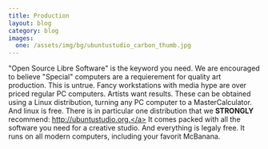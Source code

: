 ```yaml
---
title: Production
layout: blog 
category: blog
images:
  one: /assets/img/bg/ubuntustudio_carbon_thumb.jpg
---
```

"Open Source Libre Software" is the keyword you need. We are encouraged to believe "Special" computers are a requierement for quality art production. This is untrue. Fancy workstations with media hype are over priced regular PC computers. Artists want results. These can be obtained using a Linux distribution, turning any PC computer to a MasterCalculator. And linux is free. There is in particular one distribution that we <strong>STRONGLY</strong> recommend: <a href="http://ubuntustudio.org" target="_blank">http://ubuntustudio.org.</a> It comes packed with all the software you need for a creative studio. And everything is legaly free. It runs on all modern computers, including your favorit McBanana.

